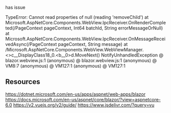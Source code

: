 ﻿


has issue

TypeError: Cannot read properties of null (reading 'removeChild')
   at Microsoft.AspNetCore.Components.WebView.IpcReceiver.OnRenderCompleted(/PageContext pageContext, Int64 batchId, String errorMessageOrNull)
   at Microsoft.AspNetCore.Components.WebView.IpcReceiver.OnMessageReceivedAsync(/PageContext pageContext, String message)
   at /Microsoft.AspNetCore.Components.WebView.WebViewManager.<>c__DisplayClass18_0.<<MessageReceived>b__0>d.MoveNext()
NotifyUnhandledException @ blazor.webview.js:1
(anonymous) @ blazor.webview.js:1
(anonymous) @ VM8:7
(anonymous) @ VM127:1
(anonymous) @ VM127:1


## Resources
https://dotnet.microsoft.com/en-us/apps/aspnet/web-apps/blazor
https://docs.microsoft.com/en-us/aspnet/core/blazor/?view=aspnetcore-6.0
https://v2.vuejs.org/v2/guide/
https://www.jsdelivr.com/?query=vu